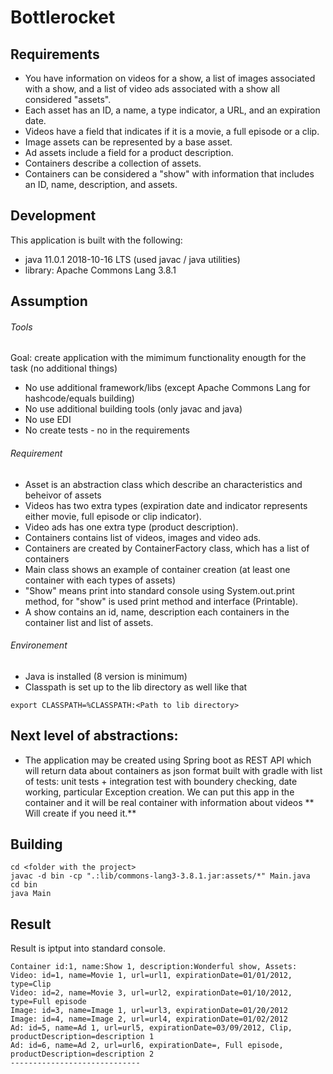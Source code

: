 # Bottlerocket

## Requirements
- You have information on videos for a show, a list of images associated with a show, and a list of video ads associated with a show all considered "assets".
- Each asset has an ID, a name, a type indicator, a URL, and an expiration date.
- Videos have a field that indicates if it is a movie, a full episode or a clip.
- Image assets can be represented by a base asset.
- Ad assets include a field for a product description.
- Containers describe a collection of assets.
- Containers can be considered a "show" with information that includes an ID, name, description, and assets.

## Development

This application is built with the following:
- java 11.0.1 2018-10-16 LTS (used javac / java utilities)
- library: Apache Commons Lang 3.8.1

## Assumption

###### Tools
Goal: create application with the mimimum functionality enougth for the task (no additional things)
- No use additional framework/libs (except Apache Commons Lang for hashcode/equals building)
- No use additional building tools (only javac and java)
- No use EDI 
- No create tests - no in the requirements 

###### Requirement

- Asset is an abstraction class which describe an characteristics and beheivor of assets
- Videos has two extra types (expiration date and indicator represents either movie, full episode or clip indicator).
- Video ads has one extra type (product description).
- Containers contains list of videos, images and video ads.
- Containers are created by ContainerFactory class, which has a list of containers
- Main class shows an example of container creation (at least one container with each types of assets)
- "Show" means print into standard console using System.out.print method, for "show" is used print method and interface (Printable).
- A show contains an id, name, description each containers in the container list and list of assets.

###### Environement
- Java is installed (8 version is minimum)
- Classpath is set up to the lib directory as well like that 
```
export CLASSPATH=%CLASSPATH:<Path to lib directory>
```
## Next level of abstractions:

- The application may be created using Spring boot as REST API which will return data about containers as json format built with gradle with list of tests: unit tests + integration test with boundery checking, date working, particular Exception creation. We can put this app in the container and it will be real container with information about videos 
** Will create if you need it.**

## Building
```
cd <folder with the project>
javac -d bin -cp ".:lib/commons-lang3-3.8.1.jar:assets/*" Main.java
cd bin
java Main
```
## Result
Result is iptput into standard console.
```
Container id:1, name:Show 1, description:Wonderful show, Assets:
Video: id=1, name=Movie 1, url=url1, expirationDate=01/01/2012, type=Clip
Video: id=2, name=Movie 3, url=url2, expirationDate=01/10/2012, type=Full episode
Image: id=3, name=Image 1, url=url3, expirationDate=01/20/2012
Image: id=4, name=Image 2, url=url4, expirationDate=01/02/2012
Ad: id=5, name=Ad 1, url=url5, expirationDate=03/09/2012, Clip, productDescription=description 1
Ad: id=6, name=Ad 2, url=url6, expirationDate=, Full episode, productDescription=description 2
-----------------------------
```
